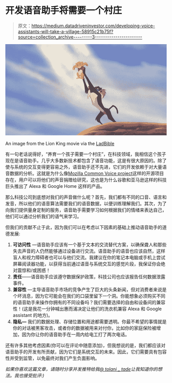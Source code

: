 # 开发语音助手将需要一个村庄

> 原文：<https://medium.datadriveninvestor.com/developing-voice-assistants-will-take-a-village-58915c21b75f?source=collection_archive---------3----------------------->

![](img/d6cecb8a5561909abcfa1f08e18f7952.png)

An image from the Lion King movie via the [LadBible](http://www.ladbible.com/entertainment/film-and-tv-the-lion-king-voted-the-best-animated-film-of-all-time-20180127)

有一句老话说得好，“养育一个孩子需要一个村庄”，在科技领域，我相信这个孩子现在是语音助手。几乎大多数新技术都包含了语音功能，这是有很大原因的。除了使与系统的交互变得更容易之外，语音助手还不先进，它们的开发依赖于对大量语音数据的分析。这就是为什么像[Mozilla Common Voice project](https://voice.mozilla.org/en)这样的开源项目存在，用户可以将他们的声音捐赠给研究，这也是为什么谷歌和亚马逊这样的科技巨头推出了 Alexa 和 Google Home 这样的产品。

那么科技公司到底想对我们的声音做什么呢？首先，我们都有不同的口音、语言和发音，所以他们的语音算法需要我们的语音数据，以便训练理解我们。其次，为了向我们提供量身定制的服务，语音助手需要学习如何根据我们的情绪来表达自己，他们可以通过分析我们的语气来学习。

但我们的贡献不止于此，因为我们可以在考虑以下因素的基础上推动语音助手的道德发展:

1.  **可访问性** —语音助手应该有一个基于文本的交流替代方案，以确保聋人和那些失去声音的人仍然能够通过设备进行交流。语音助手的语音也应该自然，这样盲人和视力障碍者也可以与他们交流。我建议在你的笔记本电脑或手机上尝试屏幕阅读器功能，以获得当前通过语音与系统交互的感觉片段，我保证你会绝对震惊和/或困惑！
2.  **责任**——语音助手应该遵守数据保护政策，科技公司也应该报告任何数据泄露事件。
3.  **兼容性** —主导语音助手市场的竞争产生了巨大的头条新闻，但对消费者来说是个坏消息，因为它可能会在我们的口袋里留下一个洞。你能想象必须购买不同的语音助手来操作你拥有的不同设备吗？我们需要选择的自由和设备间的兼容性！(这是我花一分钟喊出惠而浦决定让他们的洗衣机兼容 Alexa 和 Google assistant 的地方)。
4.  **隐私—** 我们的数据处理、存储位置和用途都需要透明。你最不希望的事情就是你的对话被黑客攻击，或者你的数据被用来对付你，比如你的家庭保险被增加，因为你让你的语音助手在一周内给电工打了两次电话。

还有许多其他考虑因素(你可以在评论中随意添加)，但我想说的是，我们都应该对语音助手的开发有所贡献，因为它们是系统交互的未来。因此，它们需要具有包容性并受到监管，以免最终对我们产生负面影响。

*如果你喜欢这篇文章，请随时分享并发推特给我*[*@ tolani _ tade*](https://twitter.com/Tolani_tade)*让我知道你的想法。我也接受批评:)*
